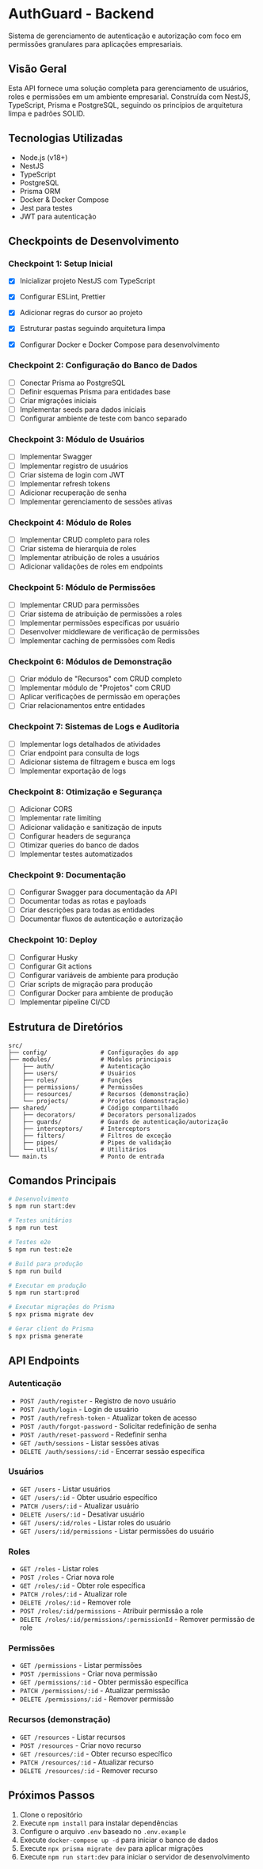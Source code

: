 # AuthGuard - Backend

Sistema de gerenciamento de autenticação e autorização com foco em permissões granulares para aplicações empresariais.

## Visão Geral

Esta API fornece uma solução completa para gerenciamento de usuários, roles e permissões em um ambiente empresarial. Construída com NestJS, TypeScript, Prisma e PostgreSQL, seguindo os princípios de arquitetura limpa e padrões SOLID.

## Tecnologias Utilizadas

- Node.js (v18+)
- NestJS
- TypeScript
- PostgreSQL
- Prisma ORM
- Docker & Docker Compose
- Jest para testes
- JWT para autenticação

## Checkpoints de Desenvolvimento

### Checkpoint 1: Setup Inicial

- [x] Inicializar projeto NestJS com TypeScript
- [x] Configurar ESLint, Prettier
- [x] Adicionar regras do cursor ao projeto
- [x] Estruturar pastas seguindo arquitetura limpa
- [x] Configurar Docker e Docker Compose para desenvolvimento


### Checkpoint 2: Configuração do Banco de Dados

- [ ] Conectar Prisma ao PostgreSQL
- [ ] Definir esquemas Prisma para entidades base
- [ ] Criar migrações iniciais
- [ ] Implementar seeds para dados iniciais
- [ ] Configurar ambiente de teste com banco separado

### Checkpoint 3: Módulo de Usuários

- [ ] Implementar Swagger
- [ ] Implementar registro de usuários
- [ ] Criar sistema de login com JWT
- [ ] Implementar refresh tokens
- [ ] Adicionar recuperação de senha
- [ ] Implementar gerenciamento de sessões ativas

### Checkpoint 4: Módulo de Roles

- [ ] Implementar CRUD completo para roles
- [ ] Criar sistema de hierarquia de roles
- [ ] Implementar atribuição de roles a usuários
- [ ] Adicionar validações de roles em endpoints

### Checkpoint 5: Módulo de Permissões

- [ ] Implementar CRUD para permissões
- [ ] Criar sistema de atribuição de permissões a roles
- [ ] Implementar permissões específicas por usuário
- [ ] Desenvolver middleware de verificação de permissões
- [ ] Implementar caching de permissões com Redis

### Checkpoint 6: Módulos de Demonstração

- [ ] Criar módulo de "Recursos" com CRUD completo
- [ ] Implementar módulo de "Projetos" com CRUD
- [ ] Aplicar verificações de permissão em operações
- [ ] Criar relacionamentos entre entidades

### Checkpoint 7: Sistemas de Logs e Auditoria

- [ ] Implementar logs detalhados de atividades
- [ ] Criar endpoint para consulta de logs
- [ ] Adicionar sistema de filtragem e busca em logs
- [ ] Implementar exportação de logs

### Checkpoint 8: Otimização e Segurança

- [ ] Adicionar CORS
- [ ] Implementar rate limiting
- [ ] Adicionar validação e sanitização de inputs
- [ ] Configurar headers de segurança
- [ ] Otimizar queries do banco de dados
- [ ] Implementar testes automatizados

### Checkpoint 9: Documentação

- [ ] Configurar Swagger para documentação da API
- [ ] Documentar todas as rotas e payloads
- [ ] Criar descrições para todas as entidades
- [ ] Documentar fluxos de autenticação e autorização

### Checkpoint 10: Deploy

- [ ] Configurar Husky
- [ ] Configurar Git actions
- [ ] Configurar variáveis de ambiente para produção
- [ ] Criar scripts de migração para produção
- [ ] Configurar Docker para ambiente de produção
- [ ] Implementar pipeline CI/CD

## Estrutura de Diretórios

```
src/
├── config/               # Configurações do app
├── modules/              # Módulos principais
│   ├── auth/             # Autenticação
│   ├── users/            # Usuários
│   ├── roles/            # Funções
│   ├── permissions/      # Permissões
│   ├── resources/        # Recursos (demonstração)
│   └── projects/         # Projetos (demonstração)
├── shared/               # Código compartilhado
│   ├── decorators/       # Decorators personalizados
│   ├── guards/           # Guards de autenticação/autorização
│   ├── interceptors/     # Interceptors
│   ├── filters/          # Filtros de exceção
│   ├── pipes/            # Pipes de validação
│   └── utils/            # Utilitários
└── main.ts               # Ponto de entrada
```

## Comandos Principais

```bash
# Desenvolvimento
$ npm run start:dev

# Testes unitários
$ npm run test

# Testes e2e
$ npm run test:e2e

# Build para produção
$ npm run build

# Executar em produção
$ npm run start:prod

# Executar migrações do Prisma
$ npx prisma migrate dev

# Gerar client do Prisma
$ npx prisma generate
```

## API Endpoints

### Autenticação

- `POST /auth/register` - Registro de novo usuário
- `POST /auth/login` - Login de usuário
- `POST /auth/refresh-token` - Atualizar token de acesso
- `POST /auth/forgot-password` - Solicitar redefinição de senha
- `POST /auth/reset-password` - Redefinir senha
- `GET /auth/sessions` - Listar sessões ativas
- `DELETE /auth/sessions/:id` - Encerrar sessão específica

### Usuários

- `GET /users` - Listar usuários
- `GET /users/:id` - Obter usuário específico
- `PATCH /users/:id` - Atualizar usuário
- `DELETE /users/:id` - Desativar usuário
- `GET /users/:id/roles` - Listar roles do usuário
- `GET /users/:id/permissions` - Listar permissões do usuário

### Roles

- `GET /roles` - Listar roles
- `POST /roles` - Criar nova role
- `GET /roles/:id` - Obter role específica
- `PATCH /roles/:id` - Atualizar role
- `DELETE /roles/:id` - Remover role
- `POST /roles/:id/permissions` - Atribuir permissão a role
- `DELETE /roles/:id/permissions/:permissionId` - Remover permissão de role

### Permissões

- `GET /permissions` - Listar permissões
- `POST /permissions` - Criar nova permissão
- `GET /permissions/:id` - Obter permissão específica
- `PATCH /permissions/:id` - Atualizar permissão
- `DELETE /permissions/:id` - Remover permissão

### Recursos (demonstração)

- `GET /resources` - Listar recursos
- `POST /resources` - Criar novo recurso
- `GET /resources/:id` - Obter recurso específico
- `PATCH /resources/:id` - Atualizar recurso
- `DELETE /resources/:id` - Remover recurso

## Próximos Passos

1. Clone o repositório
2. Execute `npm install` para instalar dependências
3. Configure o arquivo `.env` baseado no `.env.example`
4. Execute `docker-compose up -d` para iniciar o banco de dados
5. Execute `npx prisma migrate dev` para aplicar migrações
6. Execute `npm run start:dev` para iniciar o servidor de desenvolvimento
